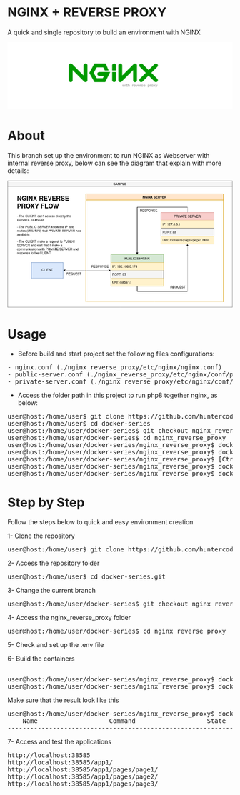 # NGINX + REVERSE PROXY
A quick and single repository to build an environment with NGINX

![banner.png](nginx_reverse_proxy/files/media/banner.png)

# About

This branch set up the environment to run NGINX as Webserver with internal reverse proxy, below can see the diagram that 
explain with more details:

![img.png](nginx_reverse_proxy/files/media/NGINX-REVERSE-PROXY-SAMPLE.png)


# Usage

- Before build and start project set the following files configurations:

<pre>
- nginx.conf (./nginx_reverse_proxy/etc/nginx/nginx.conf)
- public-server.conf (./nginx_reverse_proxy/etc/nginx/conf/public-server.conf)
- private-server.conf (./nginx_reverse_proxy/etc/nginx/conf/private-server.conf)
</pre>

- Access the folder path in this project to run php8 together nginx, as below:

<pre>
user@host:/home/user$ git clone https://github.com/huntercodexs/docker-series.git .
user@host:/home/user$ cd docker-series
user@host:/home/user/docker-series$ git checkout nginx_reverse_proxy
user@host:/home/user/docker-series$ cd nginx_reverse_proxy
user@host:/home/user/docker-series/nginx_reverse_proxy$ docker network create nginx_reverse_proxy_open_network
user@host:/home/user/docker-series/nginx_reverse_proxy$ docker-compose up --build (in first time)
user@host:/home/user/docker-series/nginx_reverse_proxy$ [Ctrl+C]
user@host:/home/user/docker-series/nginx_reverse_proxy$ docker-compose start (in the next times)
user@host:/home/user/docker-series/nginx_reverse_proxy$ docker-compose ps (check the containers status)
</pre>

# Step by Step

Follow the steps below to quick and easy environment creation

1- Clone the repository
<pre>
user@host:/home/user$ git clone https://github.com/huntercodexs/docker-series.git .
</pre>

2- Access the repository folder
<pre>
user@host:/home/user$ cd docker-series.git
</pre>

3- Change the current branch
<pre>
user@host:/home/user/docker-series$ git checkout nginx_reverse_proxy
</pre>

4- Access the nginx_reverse_proxy folder
<pre>
user@host:/home/user/docker-series$ cd nginx_reverse_proxy
</pre>

5- Check and set up the .env file

6- Build the containers

<pre>    
user@host:/home/user/docker-series/nginx_reverse_proxy$ docker network create nginx_reverse_proxy_open_network
user@host:/home/user/docker-series/nginx_reverse_proxy$ docker-compose up --build
</pre>

Make sure that the result look like this
<pre>
user@host:/home/user/docker-series/nginx_reverse_proxy$ docker-compose ps
    Name                   Command                   State                                                                                                             Ports                                                                                                      
----------------------------------------------------------------------------------------------------------------------------------------------------------------------------------------------------------------------------------------------------------------------------------
</pre>

7- Access and test the applications
<pre>
http://localhost:38585
http://localhost:38585/app1/
http://localhost:38585/app1/pages/page1/
http://localhost:38585/app1/pages/page2/
http://localhost:38585/app1/pages/page3/
</pre>

